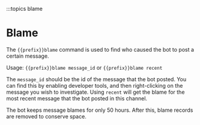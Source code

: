 :::topics blame

# Blame

The `{{prefix}}blame` command is used to find who caused the bot to post a certain message.

Usage: `{{prefix}}blame message_id` or `{{prefix}}blame recent`

The `message_id` should be the id of the message that the bot posted. You can find this by enabling developer tools, and then right-clicking on the message you wish to investigate. Using `recent` will get the blame for the most recent message that the bot posted in this channel.

The bot keeps message blames for only 50 hours. After this, blame records are removed to conserve space.